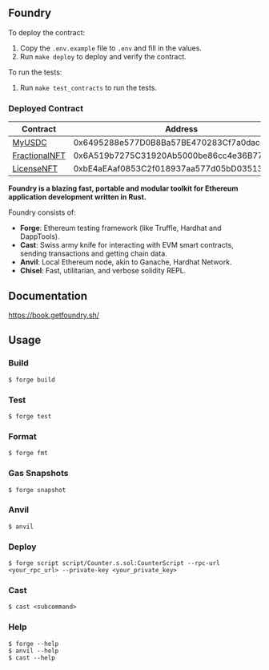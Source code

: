 ## Foundry

To deploy the contract:

1. Copy the `.env.example` file to `.env` and fill in the values.
2. Run `make deploy` to deploy and verify the contract.

To run the tests:

1. Run `make test_contracts` to run the tests.


### Deployed Contract

| Contract | Address |
| --- | --- |
| [MyUSDC](https://sepolia.etherscan.io/address/0x6495288e577D0B8Ba57BE470283Cf7a0dacd2bBc) | 0x6495288e577D0B8Ba57BE470283Cf7a0dacd2bBc |
| [FractionalNFT](https://sepolia.etherscan.io/address/0x6A519b7275C31920Ab5000be86cc4e36B77308D0) | 0x6A519b7275C31920Ab5000be86cc4e36B77308D0 |
| [LicenseNFT](https://sepolia.etherscan.io/address/0xbE4aEAaf0853C2f018937aa577d05bD035130Ee3) | 0xbE4aEAaf0853C2f018937aa577d05bD035130Ee3 |

**Foundry is a blazing fast, portable and modular toolkit for Ethereum application development written in Rust.**

Foundry consists of:

-   **Forge**: Ethereum testing framework (like Truffle, Hardhat and DappTools).
-   **Cast**: Swiss army knife for interacting with EVM smart contracts, sending transactions and getting chain data.
-   **Anvil**: Local Ethereum node, akin to Ganache, Hardhat Network.
-   **Chisel**: Fast, utilitarian, and verbose solidity REPL.

## Documentation

https://book.getfoundry.sh/

## Usage

### Build

```shell
$ forge build
```

### Test

```shell
$ forge test
```

### Format

```shell
$ forge fmt
```

### Gas Snapshots

```shell
$ forge snapshot
```

### Anvil

```shell
$ anvil
```

### Deploy

```shell
$ forge script script/Counter.s.sol:CounterScript --rpc-url <your_rpc_url> --private-key <your_private_key>
```

### Cast

```shell
$ cast <subcommand>
```

### Help

```shell
$ forge --help
$ anvil --help
$ cast --help
```
